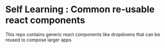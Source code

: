 # Self Learning : Common re-usable react components

This repo contains generic react components like dropdowns that can be reused to compose larger apps

